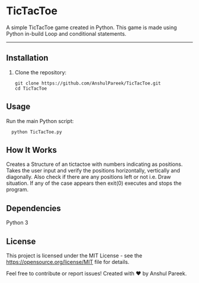 # TicTacToe

A simple TicTacToe game created in Python. This game is made using Python in-build Loop and conditional statements.

---

## Installation

1. Clone the repository:
   ```
   git clone https://github.com/AnshulPareek/TicTacToe.git
   cd TicTacToe
   ```
   
## Usage

Run the main Python script:

      python TicTacToe.py

## How It Works
Creates a Structure of an tictactoe with numbers indicating as positions.
Takes the user input and verify the positions horizontally, vertically and diagonally.
Also check if there are any positions left or not i.e. Draw situation.
If any of the case appears then exit(0) executes and stops the program.

## Dependencies
Python 3


## License
This project is licensed under the MIT License - see the https://opensource.org/license/MIT file for details.

Feel free to contribute or report issues!
Created with ❤️ by Anshul Pareek.
